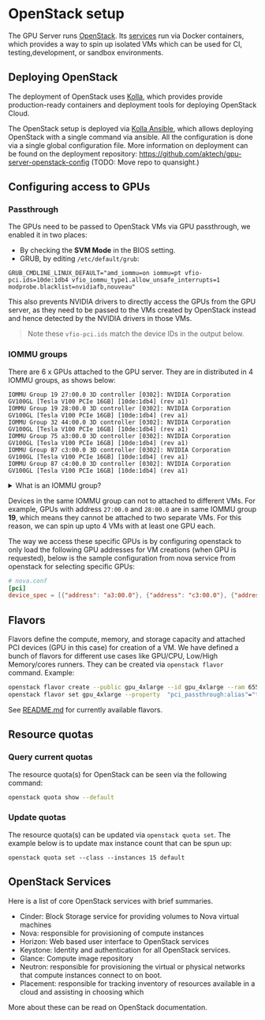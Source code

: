 # OpenStack setup

The GPU Server runs [OpenStack](https://docs.openstack.org/kolla/latest/). Its [services](#openstack-services) run via Docker containers, which provides a way to spin up isolated VMs which can be used for CI, testing,development, or sandbox environments.

## Deploying OpenStack

The deployment of OpenStack uses [Kolla](https://docs.openstack.org/kolla/latest/), which provides provide production-ready containers and deployment tools for deploying OpenStack Cloud.

The OpenStack setup is deployed via [Kolla Ansible](https://docs.openstack.org/kolla-ansible/latest/), which allows deploying
OpenStack with a single command via ansible. All the configuration is done via a single global configuration file.
More information on deployment can be found on the deployment repository: https://github.com/aktech/gpu-server-openstack-config (TODO: Move repo to quansight.)

## Configuring access to GPUs

### Passthrough

The GPUs need to be passed to OpenStack VMs via GPU passthrough, we enabled it in two places:

- By checking the **SVM Mode** in the BIOS setting.
- GRUB, by editing `/etc/default/grub`:

```
GRUB_CMDLINE_LINUX_DEFAULT="amd_iommu=on iommu=pt vfio-pci.ids=10de:1db4 vfio_iommu_type1.allow_unsafe_interrupts=1 modprobe.blacklist=nvidiafb,nouveau"
```

This also prevents NVIDIA drivers to directly access the GPUs from the GPU server, as they need to be passed to the VMs
created by OpenStack instead and hence detected by the NVIDIA drivers in those VMs.

> Note these `vfio-pci.ids` match the device IDs in the output below.

### IOMMU groups

There are 6 x GPUs attached to the GPU server. They are in distributed in 4 IOMMU groups, as shows below:

```
IOMMU Group 19 27:00.0 3D controller [0302]: NVIDIA Corporation GV100GL [Tesla V100 PCIe 16GB] [10de:1db4] (rev a1)
IOMMU Group 19 28:00.0 3D controller [0302]: NVIDIA Corporation GV100GL [Tesla V100 PCIe 16GB] [10de:1db4] (rev a1)
IOMMU Group 32 44:00.0 3D controller [0302]: NVIDIA Corporation GV100GL [Tesla V100 PCIe 16GB] [10de:1db4] (rev a1)
IOMMU Group 75 a3:00.0 3D controller [0302]: NVIDIA Corporation GV100GL [Tesla V100 PCIe 16GB] [10de:1db4] (rev a1)
IOMMU Group 87 c3:00.0 3D controller [0302]: NVIDIA Corporation GV100GL [Tesla V100 PCIe 16GB] [10de:1db4] (rev a1)
IOMMU Group 87 c4:00.0 3D controller [0302]: NVIDIA Corporation GV100GL [Tesla V100 PCIe 16GB] [10de:1db4] (rev a1)
```

<details>

<summary>What is an IOMMU group?</summary>

The **Input-Output Memory Management Unit (IOMMU)** is a component in a memory controller that translates device virtual addresses
(can be also called I/O addresses or device addresses) to physical addresses. The concept of IOMMU is similar to Memory Management Unit (MMU).

The difference between IOMMU and MMU is that IOMMU translates device virtual addresses to physical addresses while MMU translates
CPU virtual addresses to physical addresses.

An **IOMMU group** is the smallest set of physical devices that can be passed to a virtual machine.

</details>

Devices in the same IOMMU group can not to attached to different VMs. For example, GPUs with address `27:00.0` and `28:00.0` are
in same IOMMU group **19**, which means they cannot be attached to two separate VMs. For this reason, we can spin up upto 4 VMs with at least one GPU each.

The way we access these specific GPUs is by configuring openstack to only load the following GPU addresses for VM creations (when GPU is requested), below is the sample configuration from nova service from openstack for selecting specific GPUs:

```conf
# nova.conf
[pci]
device_spec = [{"address": "a3:00.0"}, {"address": "c3:00.0"}, {"address": "27:00.0"}, {"address": "44:00.0"}]
```

## Flavors

Flavors define the compute, memory, and storage capacity and attached PCI devices (GPU in this case) for creation of a VM.
We have defined a bunch of flavors for different use cases like GPU/CPU, Low/High Memory/cores runners. They can be
created via `openstack flavor` command. Example:

```bash
openstack flavor create --public gpu_4xlarge --id gpu_4xlarge --ram 65536 --disk 60 --vcpus 8
openstack flavor set gpu_4xlarge --property  "pci_passthrough:alias"="tesla-v100:1"
```

See [README.md](/README.md) for currently available flavors.

## Resource quotas

### Query current quotas

The resource quota(s) for OpenStack can be seen via the following command:

```bash
openstack quota show --default
```

### Update quotas

The resource quota(s) can be updated via `openstack quota set`. The example below is to update max instance count that can be spun up:

```
openstack quota set --class --instances 15 default
```

## OpenStack Services

Here is a list of core OpenStack services with brief summaries.

- Cinder: Block Storage service for providing volumes to Nova virtual machines
- Nova: responsible for provisioning of compute instances
- Horizon: Web based user interface to OpenStack services
- Keystone: Identity and authentication for all OpenStack services.
- Glance: Compute image repository
- Neutron: responsible for provisioning the virtual or physical networks that compute instances connect to on boot.
- Placement: responsible for tracking inventory of resources available in a cloud and assisting in choosing which

More about these can be read on OpenStack documentation.

